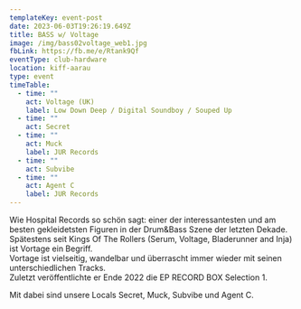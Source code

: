 ```yaml
---
templateKey: event-post
date: 2023-06-03T19:26:19.649Z
title: BASS w/ Voltage
image: /img/bass02voltage_web1.jpg
fbLink: https://fb.me/e/Rtank9Qf
eventType: club-hardware
location: kiff-aarau
type: event
timeTable:
  - time: ""
    act: Voltage (UK)
    label: Low Down Deep / Digital Soundboy / Souped Up
  - time: ""
    act: Secret
  - time: ""
    act: Muck
    label: JUR Records
  - time: ""
    act: Subvibe
  - time: ""
    act: Agent C
    label: JUR Records
---
```

Wie Hospital Records so schön sagt: einer der interessantesten und am besten gekleidetsten Figuren in der Drum&Bass Szene der letzten Dekade. \
Spätestens seit Kings Of The Rollers (Serum, Voltage, Bladerunner and Inja) ist Vortage ein Begriff. \
Vortage ist vielseitig, wandelbar und überrascht immer wieder mit seinen unterschiedlichen Tracks. \
Zuletzt veröffentlichte er Ende 2022 die EP RECORD BOX Selection 1.

Mit dabei sind unsere Locals Secret, Muck, Subvibe und Agent C.